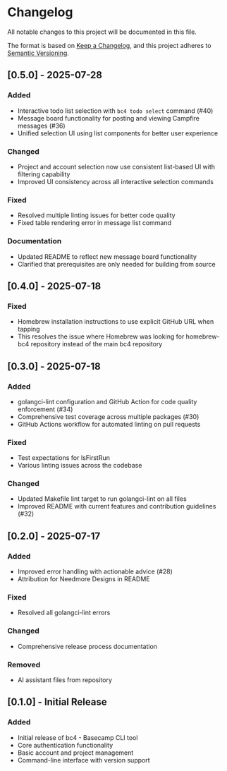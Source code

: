 # Changelog

All notable changes to this project will be documented in this file.

The format is based on [Keep a Changelog](https://keepachangelog.com/en/1.0.0/),
and this project adheres to [Semantic Versioning](https://semver.org/spec/v2.0.0.html).

## [0.5.0] - 2025-07-28

### Added
- Interactive todo list selection with `bc4 todo select` command (#40)
- Message board functionality for posting and viewing Campfire messages (#36)
- Unified selection UI using list components for better user experience

### Changed
- Project and account selection now use consistent list-based UI with filtering capability
- Improved UI consistency across all interactive selection commands

### Fixed
- Resolved multiple linting issues for better code quality
- Fixed table rendering error in message list command

### Documentation
- Updated README to reflect new message board functionality
- Clarified that prerequisites are only needed for building from source

## [0.4.0] - 2025-07-18

### Fixed
- Homebrew installation instructions to use explicit GitHub URL when tapping
- This resolves the issue where Homebrew was looking for homebrew-bc4 repository instead of the main bc4 repository

## [0.3.0] - 2025-07-18

### Added
- golangci-lint configuration and GitHub Action for code quality enforcement (#34)
- Comprehensive test coverage across multiple packages (#30)
- GitHub Actions workflow for automated linting on pull requests

### Fixed
- Test expectations for IsFirstRun
- Various linting issues across the codebase

### Changed
- Updated Makefile lint target to run golangci-lint on all files
- Improved README with current features and contribution guidelines (#32)

## [0.2.0] - 2025-07-17

### Added
- Improved error handling with actionable advice (#28)
- Attribution for Needmore Designs in README

### Fixed
- Resolved all golangci-lint errors

### Changed
- Comprehensive release process documentation

### Removed
- AI assistant files from repository

## [0.1.0] - Initial Release

### Added
- Initial release of bc4 - Basecamp CLI tool
- Core authentication functionality
- Basic account and project management
- Command-line interface with version support